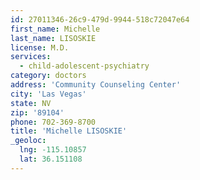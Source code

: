 ```yaml
---
id: 27011346-26c9-479d-9944-518c72047e64
first_name: Michelle
last_name: LISOSKIE
license: M.D.
services:
  - child-adolescent-psychiatry
category: doctors
address: 'Community Counseling Center'
city: 'Las Vegas'
state: NV
zip: '89104'
phone: 702-369-8700
title: 'Michelle LISOSKIE'
_geoloc:
  lng: -115.10857
  lat: 36.151108
---
```

